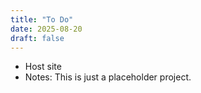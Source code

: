 ```yaml
---
title: "To Do"
date: 2025-08-20
draft: false
---
```



- Host site
- Notes: This is just a placeholder project.
